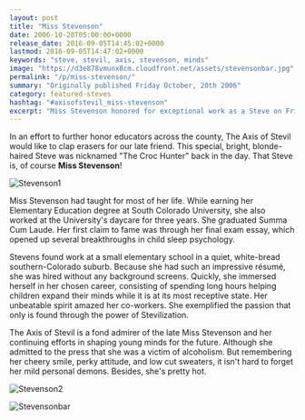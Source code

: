 ```yaml
---
layout: post
title: "Miss Stevenson"
date: 2006-10-20T05:00:00+0000
release_date: 2016-09-05T14:45:02+0000
lastmod: 2016-09-05T14:47:02+0000
keywords: "steve, stevil, axis, stevenson, minds"
image: "https://d3e878vmunx8cm.cloudfront.net/assets/stevensonbar.jpg"
permalink: "/p/miss-stevenson/"
summary: "Originally published Friday October, 20th 2006"
category: featured-steves
hashtag: "#axisofstevil_miss-stevenson"
excerpt: "Miss Stevenson honored for exceptional work as a Steve on Friday October, 20th 2006"
---
```


[id_1]: https://d3e878vmunx8cm.cloudfront.net/assets/stevensonbar.jpg "Stevensonbar"[id_2]: https://d3e878vmunx8cm.cloudfront.net/assets/stevenson1.jpg "Stevenson1"[id_3]: https://d3e878vmunx8cm.cloudfront.net/assets/stevenson2.jpg "Stevenson2"

In an effort to further honor educators across the county, The Axis of Stevil would like to clap erasers for our late friend. This special, bright, blonde-haired Steve was nicknamed "The Croc Hunter" back in the day. That Steve is, of course **Miss Stevenson**!

![Stevenson1][id_2]

Miss Stevenson had taught for most of her life. While earning her Elementary Education degree at South Colorado University, she also worked at the University's daycare for three years. She graduated Summa Cum Laude. Her first claim to fame was through her final exam essay, which opened up several breakthroughs in child sleep psychology.

Stevens found work at a small elementary school in a quiet, white-bread southern-Colorado suburb. Because she had such an impressive résumé, she was hired without any background screens. Quickly, she immersed herself in her chosen career, consisting of spending long hours helping children expand their minds while it is at its most receptive state. Her unbeatable spirit amazed her co-workers. She exemplified the passion that only is found through the power of Stevilization. 

The Axis of Stevil is a fond admirer of the late Miss Stevenson and her continuing efforts in shaping young minds for the future. Although she admitted to the press that she was a victim of alcoholism. But remembering her cheery smile, perky attitude, and low cut sweaters, it isn't hard to forget her mild personal demons. Besides, she's pretty hot.

![Stevenson2][id_3]

![Stevensonbar][id_1]
